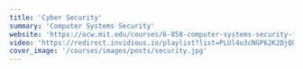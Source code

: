 ```yaml
---
title: 'Cyber Security'
summary: 'Computer Systems Security'
website: 'https://ocw.mit.edu/courses/6-858-computer-systems-security-fall-2014/'
video: 'https://redirect.invidious.io/playlist?list=PLUl4u3cNGP62K2DjQLRxDNRi0z2IRWnNh'
cover_image: '/courses/images/posts/security.jpg'
---
```

